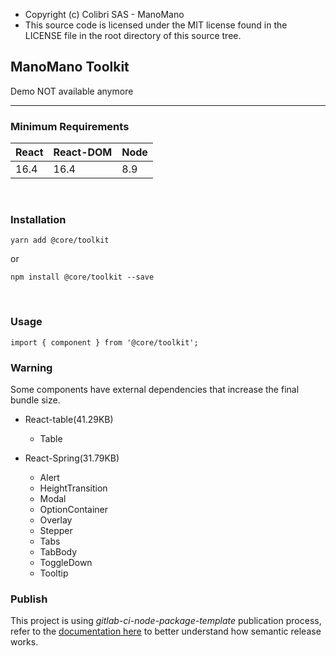 - Copyright (c) Colibri SAS - ManoMano
- This source code is licensed under the MIT license found in the
  LICENSE file in the root directory of this source tree.

## ManoMano Toolkit

Demo NOT available anymore

---

### Minimum Requirements

| React | React-DOM | Node |
| ----- | --------- | ---- |
| 16.4  | 16.4      | 8.9  |

<br />

### Installation

`yarn add @core/toolkit`

or

`npm install @core/toolkit --save`

<br/>

### Usage

`import { component } from '@core/toolkit';`

### Warning

Some components have external dependencies that increase the final bundle size.

- React-table(41.29KB)

  - Table

- React-Spring(31.79KB)
  - Alert
  - HeightTransition
  - Modal
  - OptionContainer
  - Overlay
  - Stepper
  - Tabs
  - TabBody
  - ToggleDown
  - Tooltip

### Publish

This project is using _gitlab-ci-node-package-template_ publication process,
refer to the [documentation here](https://manomano.atlassian.net/wiki/spaces/CORE/pages/1332805867/gitlab-ci-node-package-template+Publication+Process+-+with+Semantic-Release)
to better understand how semantic release works.
